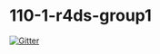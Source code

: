 # 110-1-r4ds-group1

[![Gitter](https://badges.gitter.im/110-1-r4ds/group1.svg)](https://gitter.im/110-1-r4ds/group1?utm_source=badge&utm_medium=badge&utm_campaign=pr-badge)
